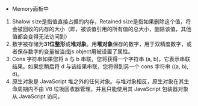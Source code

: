 - Memory面板中
1. Shalow size是指值直接占据的内存，Retained size是指如果删除这个值，将会被回收的内存的大小（即，被该值引用的所有值的总大小，删除该值，其他值都会变得无法访问到）
2. 数字被存储为**31位整形**或**堆对象**。用**堆对象**保存的数字，用于双精度数字，或者保存数字的变量被当成js object用被设置了属性。
3. Cons 字符串如果您将 a 与 b 串联，您将获得一个字符串 (a, b)，它表示串联结果。如果您稍后将 d 与该结果串联，您将得到另一个 cons 字符串 ((a, b), d)。
4. 原生对象是 JavaScript 堆之外的任何对象。与堆对象相反，原生对象在其生命周期内不由 V8 垃圾回收器管理，并且只能使用其 JavaScript 包装器对象从 JavaScript 访问。